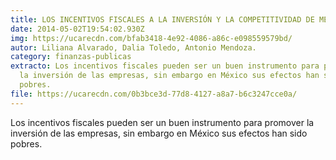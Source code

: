 ```yaml
---
title: LOS INCENTIVOS FISCALES A LA INVERSIÓN Y LA COMPETITIVIDAD DE MÉXICO
date: 2014-05-02T19:54:02.930Z
img: https://ucarecdn.com/bfab3418-4e92-4086-a86c-e098559579bd/
autor: Liliana Alvarado, Dalia Toledo, Antonio Mendoza.
category: finanzas-publicas
extracto: Los incentivos fiscales pueden ser un buen instrumento para promover
  la inversión de las empresas, sin embargo en México sus efectos han sido
  pobres.
file: https://ucarecdn.com/0b3bce3d-77d8-4127-a8a7-b6c3247cce0a/
---
```

<!--StartFragment-->

Los incentivos fiscales pueden ser un buen instrumento para promover la inversión de las empresas, sin embargo en México sus efectos han sido pobres.

<!--EndFragment-->